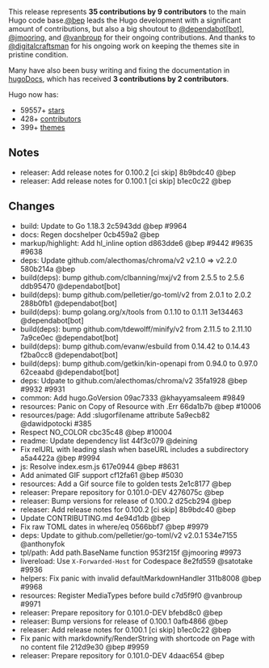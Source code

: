 This release represents **35 contributions by 9 contributors** to the main Hugo code base.[@bep](https://github.com/bep) leads the Hugo development with a significant amount of contributions, but also a big shoutout to [@dependabot[bot]](https://github.com/apps/dependabot), [@jmooring](https://github.com/jmooring), and [@vanbroup](https://github.com/vanbroup) for their ongoing contributions.
And thanks to [@digitalcraftsman](https://github.com/digitalcraftsman) for his ongoing work on keeping the themes site in pristine condition.

Many have also been busy writing and fixing the documentation in [hugoDocs](https://github.com/gohugoio/hugoDocs),
which has received **3 contributions by 2 contributors**.

Hugo now has:

* 59557+ [stars](https://github.com/gohugoio/hugo/stargazers)
* 428+ [contributors](https://github.com/gohugoio/hugo/graphs/contributors)
* 399+ [themes](http://themes.gohugo.io/)


## Notes

* releaser: Add release notes for 0.100.2 [ci skip] 8b9bdc40 @bep 
* releaser: Add release notes for 0.100.1 [ci skip] b1ec0c22 @bep 


## Changes

* build: Update to Go 1.18.3 2c5943dd @bep #9964 
* docs: Regen docshelper 0cb459a2 @bep 
* markup/highlight: Add hl_inline option d863dde6 @bep #9442 #9635 #9638 
* deps: Update github.com/alecthomas/chroma/v2 v2.1.0 => v2.2.0 580b214a @bep 
* build(deps): bump github.com/clbanning/mxj/v2 from 2.5.5 to 2.5.6 ddb95470 @dependabot[bot] 
* build(deps): bump github.com/pelletier/go-toml/v2 from 2.0.1 to 2.0.2 288b0fb1 @dependabot[bot] 
* build(deps): bump golang.org/x/tools from 0.1.10 to 0.1.11 3e134463 @dependabot[bot] 
* build(deps): bump github.com/tdewolff/minify/v2 from 2.11.5 to 2.11.10 7a9ce0ec @dependabot[bot] 
* build(deps): bump github.com/evanw/esbuild from 0.14.42 to 0.14.43 f2ba0cc8 @dependabot[bot] 
* build(deps): bump github.com/getkin/kin-openapi from 0.94.0 to 0.97.0 62ceaabd @dependabot[bot] 
* deps: Udpate to github.com/alecthomas/chroma/v2 35fa1928 @bep #9932 #9931 
* common: Add hugo.GoVersion 09ac7333 @khayyamsaleem #9849 
* resources: Panic on Copy of Resource with .Err 66da1b7b @bep #10006 
* resources/page: Add :slugorfilename attribute 5a9ecb82 @dawidpotocki #385 
* Respect NO_COLOR cbc35c48 @bep #10004 
* readme: Update dependency list 44f3c079 @deining 
* Fix relURL with leading slash when baseURL includes a subdirectory a5a4422a @bep #9994 
* js: Resolve index.esm.js 617e0944 @bep #8631 
* Add animated GIF support cf12fa61 @bep #5030 
* resources: Add a Gif source file to golden tests 2e1c8177 @bep 
* releaser: Prepare repository for 0.101.0-DEV 4276075c @bep 
* releaser: Bump versions for release of 0.100.2 d25cb294 @bep 
* releaser: Add release notes for 0.100.2 [ci skip] 8b9bdc40 @bep 
* Update CONTRIBUTING.md 4e94d1db @bep 
* Fix raw TOML dates in where/eq 0566bbf7 @bep #9979 
* deps: Update to github.com/pelletier/go-toml/v2 v2.0.1 534e7155 @anthonyfok 
* tpl/path: Add path.BaseName function 953f215f @jmooring #9973 
* livereload: Use `X-Forwarded-Host` for Codespace 8e2fd559 @satotake #9936 
* helpers: Fix panic with invalid defaultMarkdownHandler 311b8008 @bep #9968 
* resources: Register MediaTypes before build c7d5f9f0 @vanbroup #9971 
* releaser: Prepare repository for 0.101.0-DEV bfebd8c0 @bep 
* releaser: Bump versions for release of 0.100.1 0afb4866 @bep 
* releaser: Add release notes for 0.100.1 [ci skip] b1ec0c22 @bep 
* Fix panic with markdownify/RenderString with shortcode on Page with no content file 212d9e30 @bep #9959 
* releaser: Prepare repository for 0.101.0-DEV 4daac654 @bep 





